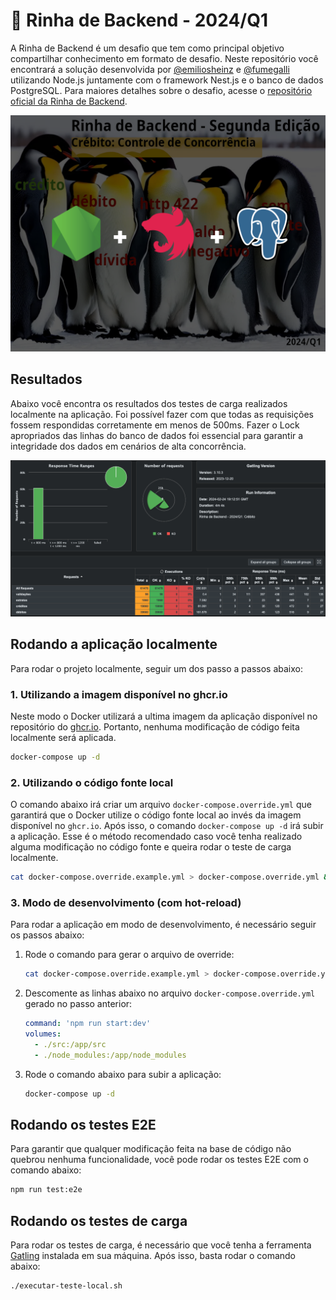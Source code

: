 # 🐔 Rinha de Backend - 2024/Q1

A Rinha de Backend é um desafio que tem como principal objetivo compartilhar conhecimento em formato de desafio. Neste repositório você encontrará a solução desenvolvida por [@emiliosheinz](https://github.com/emiliosheinz) e [@fumegalli](https://github.com/fumegalli) utilizando Node.js juntamente com o framework Nest.js e o banco de dados PostgreSQL. Para maiores detalhes sobre o desafio, acesse o [repositório oficial da Rinha de Backend](https://github.com/zanfranceschi/rinha-de-backend-2024-q1).

![Banner da Rinha de Backend](./docs/banner.png)

## Resultados

Abaixo você encontra os resultados dos testes de carga realizados localmente na aplicação. Foi possível fazer com que todas as requisições fossem respondidas corretamente em menos de 500ms. Fazer o Lock apropriados das linhas do banco de dados foi essencial para garantir a integridade dos dados em cenários de alta concorrência.

![Resultado dos testes de carga](./docs/result.png)

## Rodando a aplicação localmente

Para rodar o projeto localmente, seguir um dos passo a passos abaixo:

### 1. Utilizando a imagem disponível no ghcr.io

Neste modo o Docker utilizará a ultima imagem da aplicação disponível no repositório do [ghcr.io](https://github.com/emiliosheinz/rinha-de-backend-2024-q1/pkgs/container/rinha-de-backend-2024-q1). Portanto, nenhuma modificação de código feita localmente será aplicada.

```bash
docker-compose up -d
```

### 2. Utilizando o código fonte local

O comando abaixo irá criar um arquivo `docker-compose.override.yml` que garantirá que o Docker utilize o código fonte local ao invés da imagem disponível no `ghcr.io`. Após isso, o comando `docker-compose up -d` irá subir a aplicação. Esse é o método recomendado caso você tenha realizado alguma modificação no código fonte e queira rodar o teste de carga localmente.

```bash
cat docker-compose.override.example.yml > docker-compose.override.yml && docker-compose up -d
```

### 3. Modo de desenvolvimento (com hot-reload)

Para rodar a aplicação em modo de desenvolvimento, é necessário seguir os passos abaixo:

1. Rode o comando para gerar o arquivo de override:

   ```bash
   cat docker-compose.override.example.yml > docker-compose.override.yml
   ```

2. Descomente as linhas abaixo no arquivo `docker-compose.override.yml` gerado no passo anterior:

   ```yaml
   command: 'npm run start:dev'
   volumes:
     - ./src:/app/src
     - ./node_modules:/app/node_modules
   ```

3. Rode o comando abaixo para subir a aplicação:

   ```bash
   docker-compose up -d
   ```

## Rodando os testes E2E

Para garantir que qualquer modificação feita na base de código não quebrou nenhuma funcionalidade, você pode rodar os testes E2E com o comando abaixo:

```bash
npm run test:e2e
```

## Rodando os testes de carga

Para rodar os testes de carga, é necessário que você tenha a ferramenta [Gatling](https://gatling.io/) instalada em sua máquina. Após isso, basta rodar o comando abaixo:

```bash
./executar-teste-local.sh
```
